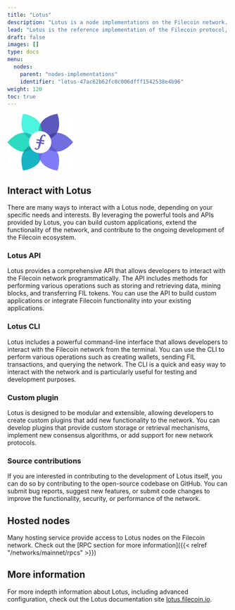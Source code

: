 ```yaml
---
title: "Lotus"
description: "Lotus is a node implementations on the Filecoin network. This page describes what Lotus is, why it exists, and what developers can do with it."
lead: "Lotus is the reference implementation of the Filecoin protocol, developed by Protocol Labs, the organization behind Filecoin. Lotus is a full-featured implementation of the Filecoin network, including the storage, retrieval, and mining functionalities. It is written in Go and is designed to be modular, extensible, and highly scalable."
draft: false
images: []
type: docs
menu:
  nodes:
    parent: "nodes-implementations"
    identifier: "lotus-47ac62b62fc0c006dfff1542538e4b96"
weight: 120
toc: true
---
```


![The Lotus logo.](lotus-logo.png)

## Interact with Lotus

There are many ways to interact with a Lotus node, depending on your specific needs and interests. By leveraging the powerful tools and APIs provided by Lotus, you can build custom applications, extend the functionality of the network, and contribute to the ongoing development of the Filecoin ecosystem.

### Lotus API

Lotus provides a comprehensive API that allows developers to interact with the Filecoin network programmatically. The API includes methods for performing various operations such as storing and retrieving data, mining blocks, and transferring FIL tokens. You can use the API to build custom applications or integrate Filecoin functionality into your existing applications.

### Lotus CLI

Lotus includes a powerful command-line interface that allows developers to interact with the Filecoin network from the terminal. You can use the CLI to perform various operations such as creating wallets, sending FIL transactions, and querying the network. The CLI is a quick and easy way to interact with the network and is particularly useful for testing and development purposes.

### Custom plugin

Lotus is designed to be modular and extensible, allowing developers to create custom plugins that add new functionality to the network. You can develop plugins that provide custom storage or retrieval mechanisms, implement new consensus algorithms, or add support for new network protocols.

### Source contributions

If you are interested in contributing to the development of Lotus itself, you can do so by contributing to the open-source codebase on GitHub. You can submit bug reports, suggest new features, or submit code changes to improve the functionality, security, or performance of the network.

## Hosted nodes

Many hosting service provide access to Lotus nodes on the Filecoin network. Check out the [RPC section for more information]({{< relref "/networks/mainnet/rpcs" >}})

## More information

For more indepth information about Lotus, including advanced configuration, check out the Lotus documentation site [lotus.filecoin.io](https://lotus.filecoin.io).
